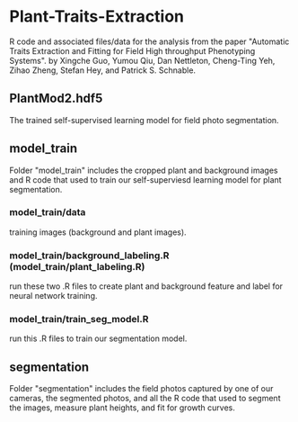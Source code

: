 # Plant-Traits-Extraction

R code and associated files/data for the analysis from the paper "Automatic Traits Extraction and Fitting for Field High throughput Phenotyping Systems". by Xingche Guo, Yumou Qiu, Dan Nettleton, Cheng-Ting Yeh, Zihao Zheng, Stefan Hey, and Patrick S. Schnable.

## PlantMod2.hdf5
The trained self-supervised learning model for field photo segmentation.

## model_train
Folder "model_train" includes the cropped plant and background images and R code that used to train our self-superviesd learning model for plant segmentation.

### model_train/data
training images (background and plant images).

### model_train/background_labeling.R (model_train/plant_labeling.R)
run these two .R files to create plant and background feature and label for neural network training.

### model_train/train_seg_model.R
run this .R files to train our segmentation model.

## segmentation
Folder "segmentation" includes the field photos captured by one of our cameras, the segmented photos, and all the R code that used to segment the images, measure plant heights, and fit for growth curves.
